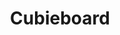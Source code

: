 ---
layout: device
title: Cubieboard

boardname: Cubieboard A10
releaseversion: v0.7
imagefile: syncloud-cubieboard-v0.7.img
boardpicture: board-cubieboard.png
boardsite: http://cubieboard.org/buy
storagetype: SATA
base-image-name: Cubian
base-image-url: http://www.cubian.org/downloads
schema-picrute: schema-cubieboard-logo.png
---